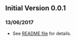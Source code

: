 ## Initial Version 0.0.1
### 13/06/2017
* See [README file](https://github.com/WasiqB/coteafs-config/blob/master/README.md) for details.
